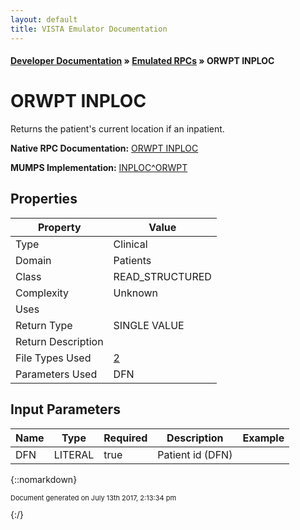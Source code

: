 ```yaml
---
layout: default
title: VISTA Emulator Documentation
---
```


#### [Developer Documentation](../index) &#187; [Emulated RPCs](TableOfContents) &#187; ORWPT INPLOC<br/>
# ORWPT INPLOC

Returns the patient's current location if an inpatient.

**Native RPC Documentation:** [ORWPT INPLOC](../VISTARPC/ORWPT_INPLOC)

**MUMPS Implementation:** [INPLOC^ORWPT](http://code.osehra.org/dox/Routine_ORWPT_source.html)

## Properties

Property | Value
--- | ---
Type | Clinical
Domain | Patients
Class | READ_STRUCTURED
Complexity | Unknown
Uses | 
Return Type | SINGLE VALUE
Return Description | 
File Types Used | [2](../VDM/Patient-2)
Parameters Used | DFN


## Input Parameters

Name | Type | Required | Description | Example
--- | --- | --- | --- | ---
DFN | LITERAL | true | Patient id (DFN) | 

{::nomarkdown} <br/><p style="font-size: 11px">Document generated on July 13th 2017, 2:13:34 pm</p>{:/}